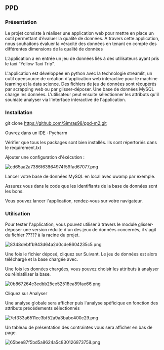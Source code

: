 ## PPD

### Présentation

Le projet consiste à réaliser une application web pour mettre en place un outil permettant d’évaluer la qualité de données. À travers cette application, nous souhaitons évaluer la véracité des données en tenant en compte des différentes dimensions de la qualité de données

L’application a en entrée un jeu de données liés à des utilisateurs ayant pris le taxi  “Yellow Taxi Trip”.

L'application est développée en python avec la technologie streamlit, un outil opensource de création d'application web interactive pour le machine learning et la data science. Des fichiers de jeu de données sont récupérés par scrapping web ou par glisser-déposer. Une base de données MySQL charge les données. L'utilisateur peut ensuite sélectionner les attributs qu'il souhiate analyser via l'interface interactive de l'application.

### Installation

git clone https://github.com/Simras98/ppd-m2.git

Ouvrez dans un IDE : Pycharm

Vérifier que tous les packages sont bien installés. Ils sont répertoriés dans le requirement.txt

Ajouter une configuration d'éxécution :

![cd65aa2a7386f63864974f59fad67077.png](:/6c2004a1181b49668b6f6cd1306b9a01)

Lancer votre base de données MySQL en local avec uwamp par exemple.

Assurez vous dans le code que les identifiants de la base de données sont les bons.

Vous pouvez lancer l'application, rendez-vous sur votre navigateur.

### Utilisation

Pour tester l'application, vous pouvez utiliser à travers le module glisser-déposer une version réduite d'un des jeux de données concernés, il s'agit du fichier ????? à la racine du projet.

![8348debffb943d64a2d0cde8604235c5.png](:/0e954c72e5f443b49bb909395afcfaa7)

Une fois le fichier déposé, cliquez sur Suivant.
Le jeu de données est alors téléchargé et la base chargée avec.

Une fois les données chargées, vous pouvez choisir les attributs à analyser ou réiniatiliser la base.

![0b867264c3edbb25ce52518ea89fae66.png](:/aed9cd471cc840fdb24c68781369a809)

Cliquez sur Analyser

Une analyse globale sera afficher puis l'analyse spéficique en fonction des attributs précédements sélectionnés

![7ef333a6511ec3bf52a9a3babc400c29.png](:/e4bb633538cb463080e968fd911e9839)

Un tableau de présentation des contraintes vous sera afficher en bas de page.

![65bee87f5bd5a8624a5c830126873758.png](:/c2df40bfdcaf4816a59034c535ede0e3)








